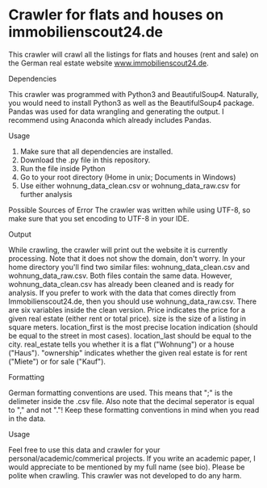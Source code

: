 # Crawler for flats and houses on immobilienscout24.de
This crawler will crawl all the listings for flats and houses (rent and sale) on the German real estate website www.immobilienscout24.de.

Dependencies

This crawler was programmed with Python3 and BeautifulSoup4. Naturally, you would need to install Python3 as well as the BeautifulSoup4 package. Pandas was used for data wrangling and generating the output. I recommend using Anaconda which already includes Pandas.

Usage

1. Make sure that all dependencies are installed.
2. Download the .py file in this repository.
3. Run the file inside Python
4. Go to your root directory (Home in unix; Documents in Windows)
5. Use either wohnung_data_clean.csv or wohnung_data_raw.csv for further analysis

Possible Sources of Error
The crawler was written while using UTF-8, so make sure that you set encoding to UTF-8 in your IDE.

Output

While crawling, the crawler will print out the website it is currently processing. Note that it does not show the domain, don't worry.
In your home directory you'll find two similar files: wohnung_data_clean.csv and wohnung_data_raw.csv. Both files contain the same data. However, wohnung_data_clean.csv has already been cleaned and is ready for analysis. If you prefer to work with the data that comes directly from Immobilienscout24.de, then you should use wohnung_data_raw.csv.
There are six variables inside the clean version. Price indicates the price for a given real estate (either rent or total price). size is the size of a listing in square meters. location_first is the most precise location indication (should be equal to the street in most cases). location_last should be equal to the city. real_estate tells you whether it is a flat ("Wohnung") or a house ("Haus"). "ownership" indicates whether the given real estate is for rent ("Miete") or for sale ("Kauf").

Formatting

German formatting conventions are used. This means that ";" is the delimeter inside the .csv file. Also note that the decimal seperator is equal to "," and not "."! Keep these formatting conventions in mind when you read in the data.

Usage

Feel free to use this data and crawler for your personal/academic/commerical projects. If you write an academic paper, I would appreciate to be mentioned by my full name (see bio). Please be polite when crawling. This crawler was not developed to do any harm.
